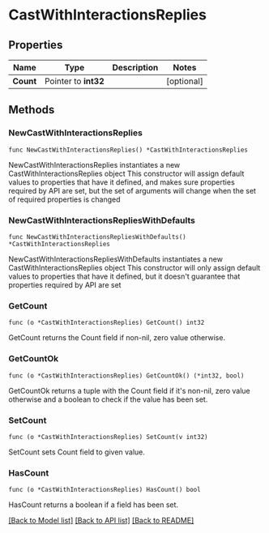# CastWithInteractionsReplies

## Properties

Name | Type | Description | Notes
------------ | ------------- | ------------- | -------------
**Count** | Pointer to **int32** |  | [optional] 

## Methods

### NewCastWithInteractionsReplies

`func NewCastWithInteractionsReplies() *CastWithInteractionsReplies`

NewCastWithInteractionsReplies instantiates a new CastWithInteractionsReplies object
This constructor will assign default values to properties that have it defined,
and makes sure properties required by API are set, but the set of arguments
will change when the set of required properties is changed

### NewCastWithInteractionsRepliesWithDefaults

`func NewCastWithInteractionsRepliesWithDefaults() *CastWithInteractionsReplies`

NewCastWithInteractionsRepliesWithDefaults instantiates a new CastWithInteractionsReplies object
This constructor will only assign default values to properties that have it defined,
but it doesn't guarantee that properties required by API are set

### GetCount

`func (o *CastWithInteractionsReplies) GetCount() int32`

GetCount returns the Count field if non-nil, zero value otherwise.

### GetCountOk

`func (o *CastWithInteractionsReplies) GetCountOk() (*int32, bool)`

GetCountOk returns a tuple with the Count field if it's non-nil, zero value otherwise
and a boolean to check if the value has been set.

### SetCount

`func (o *CastWithInteractionsReplies) SetCount(v int32)`

SetCount sets Count field to given value.

### HasCount

`func (o *CastWithInteractionsReplies) HasCount() bool`

HasCount returns a boolean if a field has been set.


[[Back to Model list]](../README.md#documentation-for-models) [[Back to API list]](../README.md#documentation-for-api-endpoints) [[Back to README]](../README.md)


